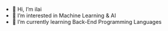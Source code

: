 - 👋 Hi, I’m ilai
- 👀 I’m interested in Machine Learning & AI
- 🌱 I’m currently learning Back-End Programming Languages

<!---
ilaika005/ilaika005 is a ✨ special ✨ repository because its `README.md` (this file) appears on your GitHub profile.
You can click the Preview link to take a look at your changes.
--->
